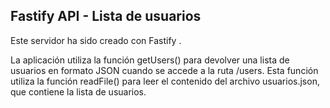 ## Fastify API - Lista de usuarios

Este servidor ha sido creado con Fastify .

La aplicación utiliza la función getUsers() para devolver una lista de usuarios en formato JSON cuando se accede a la ruta /users. Esta función utiliza la función readFile()  para leer el contenido del archivo usuarios.json, que contiene la lista de usuarios.


